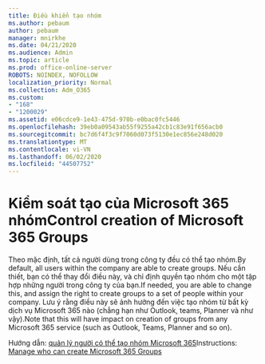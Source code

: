 ```yaml
---
title: Điều khiển tạo nhóm
ms.author: pebaum
author: pebaum
manager: mnirkhe
ms.date: 04/21/2020
ms.audience: Admin
ms.topic: article
ms.prod: office-online-server
ROBOTS: NOINDEX, NOFOLLOW
localization_priority: Normal
ms.collection: Adm_O365
ms.custom:
- "168"
- "1200029"
ms.assetid: e06cdce9-1e43-475d-970b-e0bac0fc5446
ms.openlocfilehash: 39eb0a09543ab55f9255a42cb1c83e91f656acb0
ms.sourcegitcommit: bc7d6f4f3c9f7060d073f5130e1ec856e248d020
ms.translationtype: MT
ms.contentlocale: vi-VN
ms.lasthandoff: 06/02/2020
ms.locfileid: "44507752"
---
```

# <a name="control-creation-of-microsoft-365-groups"></a><span data-ttu-id="a97e9-102">Kiểm soát tạo của Microsoft 365 nhóm</span><span class="sxs-lookup"><span data-stu-id="a97e9-102">Control creation of Microsoft 365 Groups</span></span>

<span data-ttu-id="a97e9-103">Theo mặc định, tất cả người dùng trong công ty đều có thể tạo nhóm.</span><span class="sxs-lookup"><span data-stu-id="a97e9-103">By default, all users within the company are able to create groups.</span></span> <span data-ttu-id="a97e9-104">Nếu cần thiết, bạn có thể thay đổi điều này, và chỉ định quyền tạo nhóm cho một tập hợp những người trong công ty của bạn.</span><span class="sxs-lookup"><span data-stu-id="a97e9-104">If needed, you are able to change this, and assign the right to create groups to a set of people within your company.</span></span> <span data-ttu-id="a97e9-105">Lưu ý rằng điều này sẽ ảnh hưởng đến việc tạo nhóm từ bất kỳ dịch vụ Microsoft 365 nào (chẳng hạn như Outlook, teams, Planner và như vậy).</span><span class="sxs-lookup"><span data-stu-id="a97e9-105">Note that this will have impact on creation of groups from any Microsoft 365 service (such as Outlook, Teams, Planner and so on).</span></span>
  
<span data-ttu-id="a97e9-106">Hướng dẫn: [quản lý người có thể tạo nhóm Microsoft 365](https://docs.microsoft.com/microsoft-365/admin/create-groups/manage-creation-of-groups)</span><span class="sxs-lookup"><span data-stu-id="a97e9-106">Instructions: [Manage who can create Microsoft 365 Groups](https://docs.microsoft.com/microsoft-365/admin/create-groups/manage-creation-of-groups)</span></span>
